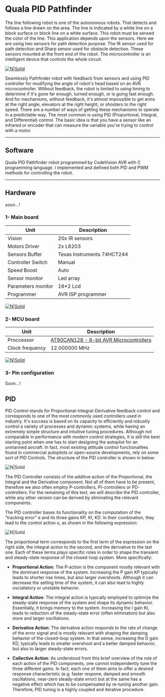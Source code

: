 # Quala PID Pathfinder
The line following robot is one of the autonomous robots. That detects and follows a line drawn on the area. The line is indicated by a white line on a block surface or block line on a white surface. This robot must be sensed the color of the line. This application depends upon the sensors. Here we are using two sensors for path detection purpose. The IR sensor used for path detection and Sharp sensor used for obstacle detection. These sensors mounted at the front end of the robot. The microcontroller is an intelligent device that controls the whole circuit.

[![N|Solid](http://erfanjazebnikoo.com/downloads/Quala-PID-Pathfinder-Side-View-LQ.jpg)](http://erfanjazebnikoo.com/downloads/Quala-PID-Pathfinder-Side-View.jpg)

Seamlessly Pathfinder robot with feedback from sensors and using PID controller for modifying the angle of robot's head based on an AVR microcontroller.
Without feedback, the robot is limited to using timing to determine if it's gone far enough, turned enough, or is going fast enough. And for mechanisms, without feedback, it's almost impossible to get arms at the right angle, elevators at the right height, or shooters to the right speed. There are a number of ways of getting these mechanisms to operate in a predictable way. The most common is using PID (Proportional, Integral, and Differential) control. The basic idea is that you have a sensor like an infrared or encoder that can measure the variable you're trying to control with a motor.
 
 ---------
 
## Software
Quala PID Pathfinder robot programmed by CodeVision AVR with C programming language. I implemented and defined both PID and PWM methods for controlling the robot. 

---------

## Hardware
soon...!

### 1-  Main board

| Unit | Description |
| ------ | ------ |
| Vision|  20x IR sensors|
| Motors Driver|2x L6203|
| Sensors Buffer|Texas Instruments 74HCT244|
| Controller Switch|Manual|
| Speed Boost|Auto|
| Sensor monitor|Led array|
| Parameters monitor|16*2 Lcd|
| Programmer | AVR ISP programmer|

[![N|Solid](http://erfanjazebnikoo.com/downloads/Quala-PID-Pathfinder-Top-View-LQ.jpg)](http://erfanjazebnikoo.com/downloads/Quala-PID-Pathfinder-Top-View.jpg)

### 2- MCU board

| Unit | Description |
| ------ | ------ |
| Proccessor | [AT90CAN128 - 8-bit AVR Microcontrollers][at90can128] |
| Clock frequency|12.000000 MHz|

[![N|Solid](http://erfanjazebnikoo.com/downloads/Quala-PID-Pathfinder-MCU-LQ.jpg)](http://erfanjazebnikoo.com/downloads/Quala-PID-Pathfinder-MCU.jpg)

### 3- Pin configuration
Soon...!

## PID
PID Control stands for Proportional-Integral-Derivative feedback control and corresponds to one of the most commonly used controllers used in industry. It's success is based on its capacity to efficiently and robustly control a variety of processes and dynamic systems, while having an extremely simple structure and intuitive tuning procedures. Although not comparable in performance with modern control strategies, it is still the best starting point when one has to start designing the autopilot for an unmanned aircraft. In fact, most existing attitude control functionalities found in commercial autopilots or open-source developments, rely on some sort of PID Controls. The structure of the PID controller is shown in below:

![N|Solid](http://erfanjazebnikoo.com/downloads/Quala-PID-Pathfinder-PID.png)

The PID Controller consists of the additive action of the Proportional, the Integral and the Derivative component. Not all of them have to be present, therefore we also often employ P-controllers, PI-controllers or PD-controllers. For the remaining of this text, we will describe the PID controller, while any other version can be derived by eliminating the relevant components. 

The PID controller bases its functionality on the computation of the "tracking error" e and its three gains KP, KI, KD. In their combination, they lead to the control action u, as shown in the following expression:

![N|Solid](http://erfanjazebnikoo.com/downloads/Quala-PID-Pathfinder-PID-F.gif)

The proportional term corresponds to the first term of the expression on the right side, the integral action to the second, and the derivative to the last one. Each of these terms plays specific roles in order to shape the transient and steady-state response of the closed-loop system. More specifically:

 - **Proportional Action**: The P-action is the component mostly relevant with the dominant response of the system. Increasing the P gain KP typically leads to shorter rise times, but also larger overshoots. Although it can decrease the setling time of the system, it can also lead to highly osciallatory or unstable behavior. 

 - **Integral Action**: The integral action is typically employed to optimize the steady-state response of the system and shape its dynamic behavior. Essentially, it brings memory to the system. Increasing the I gain KI, leads to reduction of the steady-state error (often elimination) but also more and larger oscillations. 
 
 - **Derivative Action**: The derivative action responds to the rate of change of the error signal and is mostly relevant with shaping the damping behavior of the closed-loop system. In that sense, increasing the D gain KD, typically leads to smaller overshoot and a better damped behavior, but also to larger steady-state errors.
 
 - **Collective Action**: As understood from this brief overview of the role of each action of the PID components, one cannot independently tune the three different gains. In fact, each one of them aims to offer a desired response characteristic (e.g. faster respone, damped and smooth oscillations, near-zero steady-state error) but at the same has a negative effect which has to be compensated by re-tuning another gain. Therefore, PID tuning is a highly coupled and iterative procedure. 

[at90can128]: <http://ww1.microchip.com/downloads/en/DeviceDoc/doc7679.pdf>
[ads7843]: <http://www.ti.com/lit/ds/symlink/ads7843.pdf>
[PCA82C250]: <https://www.nxp.com/docs/en/data-sheet/PCA82C250.pdf>
[ks0108]: <https://www.adafruit.com/product/188>
[mmc]: <https://en.wikipedia.org/wiki/MultiMediaCard>
[ulink]: <http://www2.keil.com/mdk5/ulink>
[keil]:<http://www2.keil.com/mdk5/uvision/>
[altium]:<https://www.altium.com/>
[initialization]:<https://github.com/erfanjazebnikoo/Multi-Task-Monitoring-and-Logger-System/blob/master/initialization.h>
[tab]:<https://github.com/erfanjazebnikoo/Multi-Task-Monitoring-and-Logger-System/blob/master/util/tab.h>
[logger]:<https://github.com/erfanjazebnikoo/Multi-Task-Monitoring-and-Logger-System/blob/master/util/logger.h>
[network]:<https://github.com/erfanjazebnikoo/Multi-Task-Monitoring-and-Logger-System/blob/master/util/network.h>
[can]:<https://en.wikipedia.org/wiki/CAN_bus>
[arm]:<https://en.wikipedia.org/wiki/ARM_architecture>
[middle]:<http://wiki.robocup.org/Middle_Size_League>

